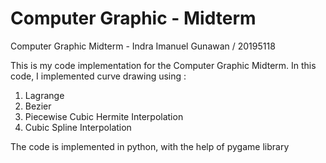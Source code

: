 # Computer Graphic - Midterm
Computer Graphic Midterm - Indra Imanuel Gunawan / 20195118

This is my code implementation for the Computer Graphic Midterm.
In this code, I implemented curve drawing using :
1. Lagrange
2. Bezier
3. Piecewise Cubic Hermite Interpolation
4. Cubic Spline Interpolation

The code is implemented in python, with the help of pygame library
